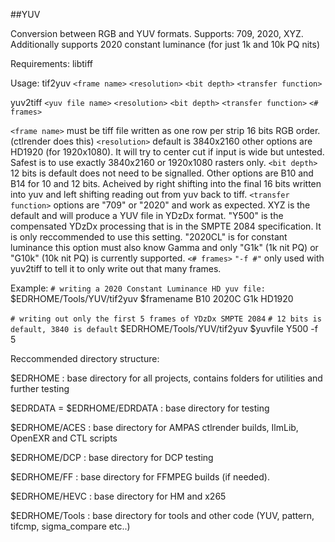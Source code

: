 ##YUV


Conversion between RGB and YUV formats. Supports: 709, 2020, XYZ.  Additionally supports 2020 constant luminance (for just 1k and 10k PQ nits)

Requirements: libtiff

Usage: 
tif2yuv  `<frame name>`  `<resolution>`  `<bit depth>`  `<transfer function>`


yuv2tiff `<yuv file name>` `<resolution>` `<bit depth>` `<transfer function>` `<# frames>`

`<frame name>` must be tiff file written as one row per strip 16 bits RGB order. (ctlrender does this)
`<resolution>` default is 3840x2160 other options are HD1920 (for 1920x1080).  It will try to center cut if input is wide but untested. Safest is to use exactly 3840x2160 or 1920x1080 rasters only.
`<bit depth>` 12 bits is default does not need to be signalled. Other options are B10 and B14 for 10 and 12 bits. Acheived by right shifting into the final 16 bits written into yuv and left shifting reading out from yuv back to tiff.
`<transfer function>` options are "709" or "2020" and work as expected. XYZ is the default and will produce a YUV file in YDzDx format. "Y500" is the compensated YDzDx processing that is in the SMPTE 2084 specification. It is only reccommended to use this setting.
"2020CL" is for constant luminance this option must also know Gamma and only "G1k" (1k nit PQ) or "G10k" (10k nit PQ) is currently supported.
`<# frames>` `"-f #"`  only used with yuv2tiff to tell it to only write out that many frames.

Example:
`# writing a 2020 Constant Luminance HD yuv file:`
$EDRHOME/Tools/YUV/tif2yuv $framename B10 2020C G1k HD1920

`# writing out only the first 5 frames of YDzDx SMPTE 2084`
`# 12 bits is default, 3840 is default`
$EDRHOME/Tools/YUV/tif2yuv $yuvfile Y500 -f 5


Reccommended directory structure:

$EDRHOME : base directory for all projects, contains folders for utilities and further testing

$EDRDATA = $EDRHOME/EDRDATA : base directory for testing

$EDRHOME/ACES : base directory for AMPAS ctlrender builds, IlmLib, OpenEXR and CTL scripts

$EDRHOME/DCP : base directory for DCP testing

$EDRHOME/FF : base directory for FFMPEG builds (if needed).

$EDRHOME/HEVC : base directory for HM and x265

$EDRHOME/Tools : base directory for tools and other code (YUV, pattern, tifcmp, sigma_compare etc..)



